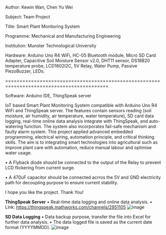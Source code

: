 Author: Kewin Wan, Chen Yu Wei

Subject: Team Project

Title: Smart Plant Monitoring System

Programme: Mechanical and Manufacturing Engineering

Institution: Munster Technological University

Hardware: Arduino Uno R4 WiFi, HC-05 Bluetooth module, Micro SD Card Adapter, Capacitive Soil Moisture Sensor v2.0, DHT11 sensor, DS18B20 temperature probe, LCD1602I2C, 5V Relay, Water Pump, Passive PiezoBuzzer, LEDs.

==========================================================================================
          
Software: Arduino IDE, ThingSpeak server

IoT based Smart Plant Monitoring System compatible with Arduino Uno R4 WiFi and ThingSpeak server. The features contain sensors reading (soil moisture, air humidity, air temperature, water temperature), SD card data logging, real-time online data analysis integrate with ThingSpeak, and auto-watering function. The system also incorporates fail-safe mechanism and faulty alarm system. This project applied advanced embedded 
programming, electrical wiring, automation principle, and critical thinking skills. The aim is to integrating smart technologies into agricultural such as improve plant care with automation, reduce manual labour and optimise water usage.

• A Flyback diode should be connected to the output of the Relay to prevent LCD flickering from current surge.

• A 470uF capacitor should be connected acrros the 5V and GND electricity path for decoupling purpose to ensure current stability.

I hope you like the project. Thank You!


**ThingSpeak Server**
• Real-time data logging and online data analysis.
• Link: https://thingspeak.mathworks.com/channels/2951105
![image](https://github.com/user-attachments/assets/17edde29-d0ed-4d55-a598-67c1ee5e4518)


**SD Data Logging**
• Data backup purpose, transfer the file into Excel for further data analysis.
• The data logged file is saved as the current date format (YYYYMMDD).
![image](https://github.com/user-attachments/assets/57f28846-1dd3-4cbb-a0e4-433fe615b275)


